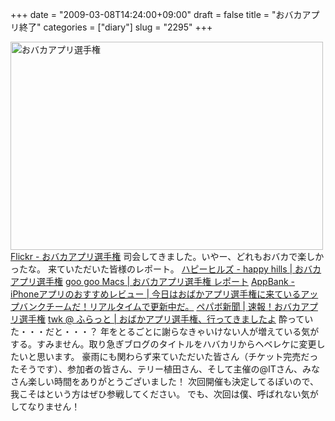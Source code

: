 +++
date = "2009-03-08T14:24:00+09:00"
draft = false
title = "おバカアプリ終了"
categories = ["diary"]
slug = "2295"
+++

<a href="http://www.flickr.com/photos/h-b-k-r/3336585699/" title="おバカアプリ選手権 by hbkr, on Flickr"><img src="http://farm4.static.flickr.com/3393/3336585699_b185a30d92.jpg" width="500" height="333" alt="おバカアプリ選手権" /></a>
<a href="http://www.flickr.com/photos/h-b-k-r/tags/obaka/" target="_blank">Flickr - おバカアプリ選手権</a>
司会してきました。いやー、どれもおバカで楽しかったな。
来ていただいた皆様のレポート。
<a href="http://happyhills.vox.com/library/post/%E3%81%8A%E3%83%90%E3%82%AB%E3%82%A2%E3%83%97%E3%83%AA%E9%81%B8%E6%89%8B%E6%A8%A9.html?_c=feed-atom" target="_blank">ハピーヒルズ - happy hills | おバカアプリ選手権</a>
<a href="http://jun116.cocolog-nifty.com/blog/2009/03/post-b584.html" target="_blank">goo goo Macs | おバカアプリ選手権 レポート</a>
<a href="http://www.appbank.net/2009/03/06/iphone-news/13138.php" target="_blank">AppBank - iPhoneアプリのおすすめレビュー | 今日はおばかアプリ選手権に来ているアップバンクチームだ！リアルタイムで更新中だ。</a>
<a href="http://paperboy.jugem.cc/?eid=212" target="_blank">ペパボ新聞 |  速報！おバカアプリ選手権</a>
<a href="http://nonn-et-twk.net/twk/node/297" target="_blank">twk @ ふらっと | おばかアプリ選手権、行ってきましたよ</a>
酔っていた・・・だと・・・？
年をとるごとに謝らなきゃいけない人が増えている気がする。すみません。取り急ぎブログのタイトルをハバカリからヘベレケに変更したいと思います。
豪雨にも関わらず来ていただいた皆さん（チケット完売だったそうです）、参加者の皆さん、テリー植田さん、そして主催の@ITさん、みなさん楽しい時間をありがとうございました！
次回開催も決定してるぽいので、我こそはという方はぜひ参戦してください。
でも、次回は僕、呼ばれない気がしてなりません！

